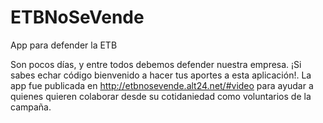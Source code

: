 # ETBNoSeVende
App para defender la ETB

Son pocos días, y entre todos debemos defender nuestra empresa. ¡Si sabes echar código bienvenido a hacer tus aportes a esta aplicación!. La app fue publicada en http://etbnosevende.alt24.net/#video para ayudar a quienes quieren colaborar desde su cotidaniedad como voluntarios de la campaña.
